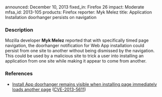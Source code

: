 announced: December 10, 2013
fixed_in: Firefox 26
impact: Moderate
mfsa_id: 2013-105
products: Firefox
reporter: Myk Melez
title: Application Installation doorhanger persists on navigation

<h3>Description</h3>

<p>Mozilla developer <strong>Myk Melez</strong> reported that with specifically
timed page navigation, the doorhanger notification for Web App installation
could persist from one site to another without being dismissed by the
navigation. This could be used by a malicious site to trick a user into
installing an application from one site while making it appear to come from
another.
</p>


<h3>References</h3>

<ul>
  <li><a href="https://bugzilla.mozilla.org/show_bug.cgi?id=771294">
      Install App doorhanger remains visible when installing page immediately
loads another page</a> (<a href="http://cve.mitre.org/cgi-bin/cvename.cgi?name=CVE-2013-5611" class="ex-ref">CVE-2013-5611</a>)</li>
</ul>



